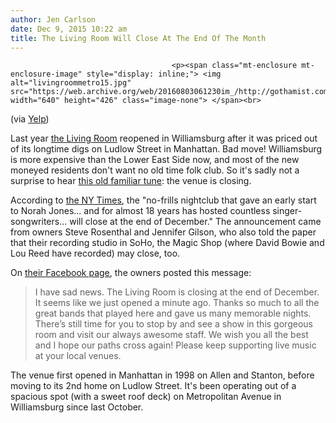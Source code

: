 ```yaml
---
author: Jen Carlson
date: Dec 9, 2015 10:22 am
title: The Living Room Will Close At The End Of The Month
---
```


	
										<p><span class="mt-enclosure mt-enclosure-image" style="display: inline;"> <img alt="livingroommetro15.jpg" src="https://web.archive.org/web/20160803061230im_/http://gothamist.com/attachments/arts_jen/livingroommetro15.jpg" width="640" height="426" class="image-none"> </span><br>
<span class="photo_caption">(via <a href="https://web.archive.org/web/20160803061230/http://www.yelp.com/biz_photos/the-living-room-brooklyn-2">Yelp</a>)</span></p>

<p>Last year <a href="https://web.archive.org/web/20160803061230/http://www.livingroomny.com/">the Living Room</a> reopened in Williamsburg after it was priced out of its longtime digs on Ludlow Street in Manhattan. Bad move! Williamsburg is more expensive than the Lower East Side now, and most of the new moneyed residents don&apos;t want no old time folk club. So it&apos;s sadly not a surprise to hear <a href="https://web.archive.org/web/20160803061230/http://gothamist.com/2014/02/07/living_room_may_reopen_in_williamsb.php">this old familiar tune</a>: the venue is closing. </p>

<p>According to <a href="https://web.archive.org/web/20160803061230/http://artsbeat.blogs.nytimes.com/2015/12/08/the-living-room-to-close-at-the-end-of-december/?_r=2">the NY Times</a>, the &quot;no-frills nightclub that gave an early start to Norah Jones... and for almost 18 years has hosted countless singer-songwriters... will close at the end of December.&quot; The announcement came from owners Steve Rosenthal and Jennifer Gilson, who also told the paper that their recording studio in SoHo, the Magic Shop (where David Bowie and Lou Reed have recorded) may close, too.</p>

<p>On <a href="https://web.archive.org/web/20160803061230/https://www.facebook.com/livingroomny/posts/10153734566523810">their Facebook page</a>, the owners posted this message:</p>

<blockquote>I have sad news. The Living Room is closing at the end of December. It seems like we just opened a minute ago. Thanks so much to all the great bands that played here and gave us many memorable nights. There&#x2019;s still time for you to stop by and see a show in this gorgeous room and visit our always awesome staff. We wish you all the best and I hope our paths cross again! Please keep supporting live music at your local venues.</blockquote>

<p>The venue first opened in Manhattan in 1998 on Allen and Stanton, before moving to its 2nd home on Ludlow Street. It&apos;s been operating out of a spacious spot (with a sweet roof deck) on Metropolitan Avenue in Williamsburg since last October.</p>					
										
									
				